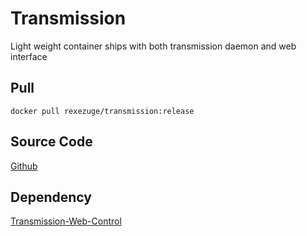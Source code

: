 # Transmission

Light weight container ships with both transmission daemon and web interface

## Pull

```shell
docker pull rexezuge/transmission:release
```

## Source Code

[Github](https://github.com/Rexezuge-Forks/Transmission-Docker)

## Dependency

[Transmission-Web-Control](https://github.com/ronggang/transmission-web-control)
